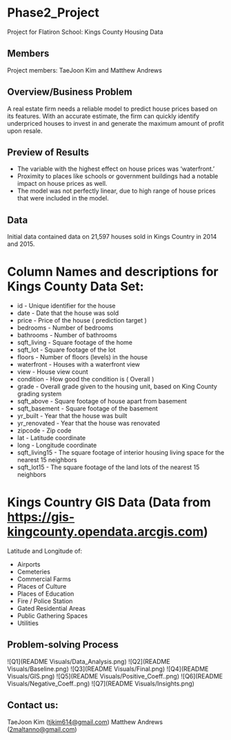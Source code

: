 # Phase2_Project
Project for Flatiron School: Kings County Housing Data

## Members
Project members: TaeJoon Kim and Matthew Andrews

## Overview/Business Problem
A real estate firm needs a reliable model to predict house prices based on its features. With an accurate estimate, the firm can quickly identify underpriced houses to invest in and generate the maximum amount of profit upon resale.

## Preview of Results
- The variable with the highest effect on house prices was ‘waterfront.’
- Proximity to places like schools or government buildings had a notable impact on house prices as well.
- The model was not perfectly linear, due to high range of house prices that were included in the model.

## Data
Initial data contained data on 21,597 houses sold in Kings Country in 2014 and 2015.

# Column Names and descriptions for Kings County Data Set:
* id - Unique identifier for the house
* date - Date that the house was sold
* price - Price of the house ( prediction target )
* bedrooms - Number of bedrooms
* bathrooms - Number of bathrooms
* sqft_living - Square footage of the home
* sqft_lot - Square footage of the lot
* floors - Number of floors (levels) in the house
* waterfront - Houses with a waterfront view
* view - House view count
* condition - How good the condition is ( Overall )
* grade - Overall grade given to the housing unit, based on King County grading system
* sqft_above - Square footage of house apart from basement
* sqft_basement - Square footage of the basement
* yr_built - Year that the house was built
* yr_renovated - Year that the house was renovated
* zipcode - Zip code
* lat - Latitude coordinate
* long - Longitude coordinate
* sqft_living15 - The square footage of interior housing living space for the nearest 15 neighbors
* sqft_lot15 - The square footage of the land lots of the nearest 15 neighbors

# Kings Country GIS Data (Data from https://gis-kingcounty.opendata.arcgis.com)
Latitude and Longitude of:
* Airports
* Cemeteries
* Commercial Farms
* Places of Culture
* Places of Education
* Fire / Police Station
* Gated Residential Areas
* Public Gathering Spaces
* Utilities

## Problem-solving Process

![Q1](README Visuals/Data_Analysis.png)
![Q2](README Visuals/Baseline.png)
![Q3](README Visuals/Final.png)
![Q4](README Visuals/GIS.png)
![Q5](README Visuals/Positive_Coeff..png)
![Q6](README Visuals/Negative_Coeff..png)
![Q7](README Visuals/Insights.png)

## Contact us:
TaeJoon Kim (tjkim614@gmail.com)
Matthew Andrews (2maltanno@gmail.com)
